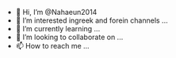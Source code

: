 - 👋 Hi, I’m @Nahaeun2014
- 👀 I’m interested ingreek and forein channels ...
- 🌱 I’m currently learning ...
- 💞️ I’m looking to collaborate on ...
- 📫 How to reach me ...

<!---
Nahaeun2014/Nahaeun2014 is a ✨ special ✨ repository because its `README.md` (this file) appears on your GitHub profile.
You can click the Preview link to take a look at your changes.
--->
